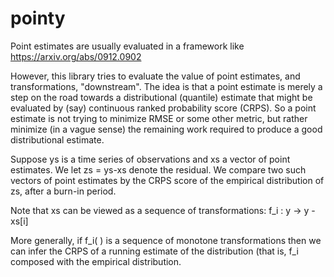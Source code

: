 # pointy

Point estimates are usually evaluated in a framework like https://arxiv.org/abs/0912.0902

However, this library tries to evaluate the value of point estimates, and transformations, "downstream". The idea is that a point estimate is merely a step on the road towards a distributional (quantile) estimate that might be evaluated by (say) continuous ranked probability score (CRPS). So a point estimate is not trying to minimize RMSE or some other metric, but rather minimize (in a vague sense) the remaining work required to produce a good distributional estimate. 

Suppose ys is a time series of observations and xs a vector of point estimates. We let zs = ys-xs denote the residual. We compare two such vectors of point estimates by the CRPS score of the empirical distribution of zs, after a burn-in period. 

Note that xs can be viewed as a sequence of transformations: f_i : y -> y - xs[i]

More generally, if f_i( ) is a sequence of monotone transformations then we can infer the CRPS of a running estimate of the distribution (that is, f_i composed with the empirical distribution.  





